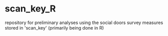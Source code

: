 # scan_key_R

repository for preliminary analyses using the social doors survey measures stored in 'scan_key' (primarily being done in R)
